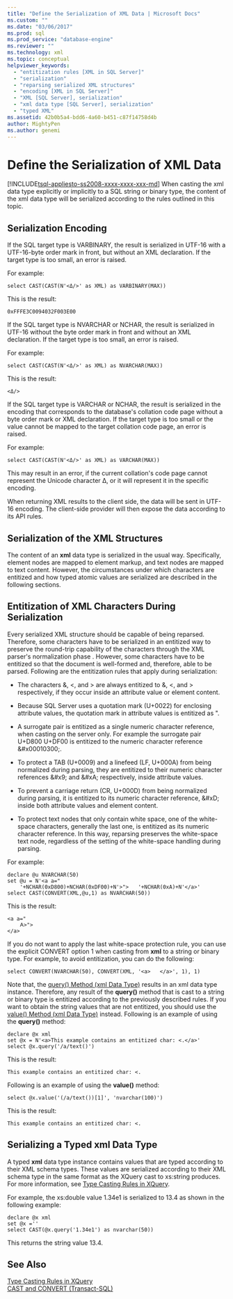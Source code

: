 ```yaml
---
title: "Define the Serialization of XML Data | Microsoft Docs"
ms.custom: ""
ms.date: "03/06/2017"
ms.prod: sql
ms.prod_service: "database-engine"
ms.reviewer: ""
ms.technology: xml
ms.topic: conceptual
helpviewer_keywords: 
  - "entitization rules [XML in SQL Server]"
  - "serialization"
  - "reparsing serialized XML structures"
  - "encoding [XML in SQL Server]"
  - "XML [SQL Server], serialization"
  - "xml data type [SQL Server], serialization"
  - "typed XML"
ms.assetid: 42b0b5a4-bdd6-4a60-b451-c87f14758d4b
author: MightyPen
ms.author: genemi
---
```

# Define the Serialization of XML Data
[!INCLUDE[tsql-appliesto-ss2008-xxxx-xxxx-xxx-md](../../includes/tsql-appliesto-ss2008-xxxx-xxxx-xxx-md.md)]
  When casting the xml data type explicitly or implicitly to a SQL string or binary type, the content of the xml data type will be serialized according to the rules outlined in this topic.  
  
## Serialization Encoding  
 If the SQL target type is VARBINARY, the result is serialized in UTF-16 with a UTF-16-byte order mark in front, but without an XML declaration. If the target type is too small, an error is raised.  
  
 For example:  
  
```  
select CAST(CAST(N'<Δ/>' as XML) as VARBINARY(MAX))  
```  
  
 This is the result:  
  
```  
0xFFFE3C0094032F003E00  
```  
  
 If the SQL target type is NVARCHAR or NCHAR, the result is serialized in UTF-16 without the byte order mark in front and without an XML declaration. If the target type is too small, an error is raised.  
  
 For example:  
  
```  
select CAST(CAST(N'<Δ/>' as XML) as NVARCHAR(MAX))  
```  
  
 This is the result:  
  
```  
<Δ/>  
```  
  
 If the SQL target type is VARCHAR or NCHAR, the result is serialized in the encoding that corresponds to the database's collation code page without a byte order mark or XML declaration. If the target type is too small or the value cannot be mapped to the target collation code page, an error is raised.  
  
 For example:  
  
```  
select CAST(CAST(N'<Δ/>' as XML) as VARCHAR(MAX))  
```  
  
 This may result in an error, if the current collation's code page cannot represent the Unicode character Δ, or it will represent it in the specific encoding.  
  
 When returning XML results to the client side, the data will be sent in UTF-16 encoding. The client-side provider will then expose the data according to its API rules.  
  
## Serialization of the XML Structures  
 The content of an **xml** data type is serialized in the usual way. Specifically, element nodes are mapped to element markup, and text nodes are mapped to text content. However, the circumstances under which characters are entitized and how typed atomic values are serialized are described in the following sections.  
  
## Entitization of XML Characters During Serialization  
 Every serialized XML structure should be capable of being reparsed. Therefore, some characters have to be serialized in an entitized way to preserve the round-trip capability of the characters through the XML parser's normalization phase . However, some characters have to be entitized so that the document is well-formed and, therefore, able to be parsed. Following are the entitization rules that apply during serialization:  
  
-   The characters &, \<, and > are always entitized to &amp;, &lt;, and &gt; respectively, if they occur inside an attribute value or element content.  
  
-   Because SQL Server uses a quotation mark (U+0022) for enclosing attribute values, the quotation mark in attribute values is entitized as &quot;.  
  
-   A surrogate pair is entitized as a single numeric character reference, when casting on the server only. For example the surrogate pair U+D800 U+DF00 is entitized to the numeric character reference &\#x00010300;.  
  
-   To protect a TAB (U+0009) and a linefeed (LF, U+000A) from being normalized during parsing, they are entitized to their numeric character references &\#x9; and &\#xA; respectively, inside attribute values.  
  
-   To prevent a carriage return (CR, U+000D) from being normalized during parsing, it is entitized to its numeric character reference, &\#xD; inside both attribute values and element content.  
  
-   To protect text nodes that only contain white space, one of the white-space characters, generally the last one, is entitized as its numeric character reference. In this way, reparsing preserves the white-space text node, regardless of the setting of the white-space handling during parsing.  
  
 For example:  
  
```  
declare @u NVARCHAR(50)  
set @u = N'<a a="  
    '+NCHAR(0xD800)+NCHAR(0xDF00)+N'>">   '+NCHAR(0xA)+N'</a>'  
select CAST(CONVERT(XML,@u,1) as NVARCHAR(50))  
```  
  
 This is the result:  
  
```  
<a a="  
    𐌀>">     
</a>  
```  
  
 If you do not want to apply the last white-space protection rule, you can use the explicit CONVERT option 1 when casting from **xml** to a string or binary type. For example, to avoid entitization, you can do the following:  
  
```  
select CONVERT(NVARCHAR(50), CONVERT(XML, '<a>   </a>', 1), 1)  
```  
  
 Note that, the [query() Method (xml Data Type)](../../t-sql/xml/query-method-xml-data-type.md) results in an xml data type instance. Therefore, any result of the **query()** method that is cast to a string or binary type is entitized according to the previously described rules. If you want to obtain the string values that are not entitized, you should use the [value() Method (xml Data Type)](../../t-sql/xml/value-method-xml-data-type.md) instead. Following is an example of using the **query()** method:  
  
```  
declare @x xml  
set @x = N'<a>This example contains an entitized char: <.</a>'  
select @x.query('/a/text()')  
```  
  
 This is the result:  
  
```  
This example contains an entitized char: <.  
```  
  
 Following is an example of using the **value()** method:  
  
```  
select @x.value('(/a/text())[1]', 'nvarchar(100)')  
```  
  
 This is the result:  
  
```  
This example contains an entitized char: <.  
```  
  
## Serializing a Typed xml Data Type  
 A typed **xml** data type instance contains values that are typed according to their XML schema types. These values are serialized according to their XML schema type in the same format as the XQuery cast to xs:string produces. For more information, see [Type Casting Rules in XQuery](../../xquery/type-casting-rules-in-xquery.md).  
  
 For example, the xs:double value 1.34e1 is serialized to 13.4 as shown in the following example:  
  
```  
declare @x xml  
set @x =''  
select CAST(@x.query('1.34e1') as nvarchar(50))  
```  
  
 This returns the string value 13.4.  
  
## See Also  
 [Type Casting Rules in XQuery](../../xquery/type-casting-rules-in-xquery.md)   
 [CAST and CONVERT &#40;Transact-SQL&#41;](../../t-sql/functions/cast-and-convert-transact-sql.md)  
  
  
